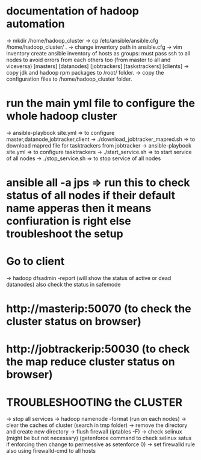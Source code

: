 # documentation of hadoop automation
-> mkdir /home/hadoop_cluster
-> cp /etc/ansible/ansible.cfg  /home/hadoop_cluster/ .
-> change inventory path in ansible.cfg
-> vim inventory
create ansible inventory of hosts as groups:
must pass ssh to all nodes to avoid errors from each others too (from master to all and viceversa)
[masters] [datanodes] [jobtrackers] [taskstrackers] [clients] 
-> copy jdk and hadoop rpm packages to /root/ folder.
-> copy the configuration files to /home/hadoop_cluster folder.

# run the main yml file to configure the whole hadoop cluster
-> ansible-playbook site.yml           => to configure master,datanode,jobtracker,client
-> ./download_jobtracker_mapred.sh     => to download mapred file for tasktrackers from jobtracker
-> ansible-playbook site.yml           => to configure tasktrackers
-> ./start_service.sh                  => to start service of all nodes
-> ./stop_service.sh                   => to stop service of all nodes

# ansible all -a jps     => run this to check status of all nodes if their default name apperas then it means confiuration is right else troubleshoot the setup
# Go to client 
-> hadoop dfsadmin -report  (will show the status of active or dead datanodes) also check the status in safemode

# http://masterip:50070  (to check the cluster status on browser)
# http://jobtrackerip:50030  (to check the map reduce cluster status on browser)

# TROUBLESHOOTING the CLUSTER
-> stop all services
-> hadoop namenode -format  (run on each nodes)
-> clear the caches of cluster (search in tmp folder)
-> remove the directory and create new directory
-> flush firewall (iptables -F)
-> check selinux (might be but not necessary) (getenforce command to check selinux satus if enforcing then change to permessive as setenforce 0)
-> set firewalld rule also using firewalld-cmd to all hosts





